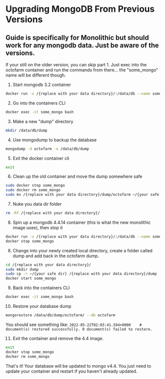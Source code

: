 # Upgrading MongoDB From Previous Versions

## Guide is specifically for Monolithic but should work for any mongodb data. Just be aware of the versions.

If your still on the older version, you can skip part 1. Just exec into the octofarm container and run the commands from there... the "some_mongo" name will be different though.

1. Start mongodb 3.2 container
```bash
docker run -v /{replace with your data directory}/:/data/db --name some_mongo -d mongo:3.2
```
2. Go into the containers CLI
```bash
docker exec -it some_mongo bash
```
3. Make a new "dump" directory
```bash
mkdir /data/db/dump
```
4. Use mongodump to backup the database
```bash
mongodump -d octofarm -o /data/db/dump
```
5. Exit the docker container cli
```bash
exit
```
6. Clean up the old container and move the dump somewhere safe
```bash
sudo docker stop some_mongo
sudo docker rm some_mongo
sudo mv /{replace with your data directory}/dump/octofarm ~/{your safe dir}
```
7. Nuke you data dir folder
```bash
rm -Rf /{replace with your data directory}/
```
8. Spin up a mongodb 4.4.14 container (this is what the new monolithic image uses), then stop it
```bash
docker run -v /{replace with your data directory}/:/data/db --name some_mongo -d mongo:4.4.14
docker stop some_mongo
```
8. Change into your newly created local directory, create a folder called dump and add back in the octofarm dump.
```bash
cd /{replace with your data directory}/
sudo mkdir dump
sudo cp -r ~/{your safe dir} /{replace with your data directory}/dump
docker start some_mongo
```
9. Back into the containers CLI
```bash
docker exec -it some_mongo bash
```
10. Restore your database dump
```bash
mongorestore /data/db/dump/octofarm/ --db octofarm
```
You should see something like: `2022-05-22T02:03:41.594+0000    # document(s) restored successfully. 0 document(s) failed to restore.`

11. Exit the container and remove the 4.4 image.
```bash
exit
docker stop some_mongo
docker rm some_mongo
```

That's it! Your database will be updated to mongo v4.4. You just need to update your container and restart if you haven't already updated.



